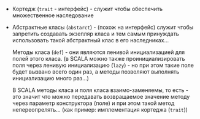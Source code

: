 
* Кортедж (`trait` - интерфейс) - служит чтобы обеспечить множественное наследование

* Абстрактные класы (`abstarct`) - (похож на интерфейс) служит чтобы запретить создавать экзепляр класа и тем самым принуждать использовать такой абстрактный клас в его наследниках...


    Методы класа (`def`) - они являются ленивой инициализацией для полей этого класа.
    (в SCALA можно также проинициализировать поля через ленивую инициализацию (`lazy`) - но при этом такие поле будет вызвано всего один раз, а методы позволяют выполнять инициализацию много раз...)

    В SCALA методы класа и поля класа взаимо-заменяемы, то есть - это значит что можно передавать возвращаемое значение методу через параметр конструктора (поле) и при этом такой метод непереопрелять...
    (как пример: имплементация кортеджа (`trait`))